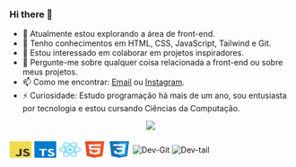 ### Hi there 👋



- 🔭 Atualmente estou explorando a área de front-end.
- 🌱 Tenho conhecimentos em HTML, CSS, JavaScript, Tailwind e Git.
- 👯 Estou interessado em colaborar em projetos inspiradores.
- 💬 Pergunte-me sobre qualquer coisa relacionada a front-end ou sobre meus projetos.
- 📫 Como me encontrar: [Email](mailto:eduguerra.dev@gmail.com) ou [Instagram](https://www.instagram.com/eduardo.mguerra/).
- ⚡ Curiosidade: Estudo programação há mais de um ano, sou entusiasta por tecnologia e estou cursando Ciências da Computação.

<div align="center">
  <a href="https://github.com/edu-mguerra">
    <img height="180em" src="https://github-readme-stats.vercel.app/api?username=edu-mguerra&show_icons=true&theme=dracula&include_all_commits" />
  </a>
</div>

<div style="display: inline_block"><br>
  <img align="center" alt="Dev-Js" height="30" width="40" src="https://raw.githubusercontent.com/devicons/devicon/master/icons/javascript/javascript-original.svg"/>
  
  <img align="center" alt="Dev-Ts" height="30" width="40" src="https://raw.githubusercontent.com/devicons/devicon/master/icons/typescript/typescript-original.svg"/>
  
  <img align="center" alt="Dev-React" height="30" width="40" src="https://raw.githubusercontent.com/devicons/devicon/master/icons/react/react-original.svg"/>
  
  <img align="center" alt="Dev-HTML" height="30" width="40" src="https://raw.githubusercontent.com/devicons/devicon/master/icons/html5/html5-original.svg"/>
  
  <img align="center" alt="Dev-CSS" height="30" width="40" src="https://raw.githubusercontent.com/devicons/devicon/master/icons/css3/css3-original.svg"/>
  
  <img align="center" alt="Dev-Git" height="30" width="40" src="https://cdn.jsdelivr.net/gh/devicons/devicon/icons/git/git-original.svg" />

  <img align="center" alt="Dev-tail" height="30" width="40" src="https://www.svgrepo.com/svg/333609/tailwind-css" />
          
</div>

##


